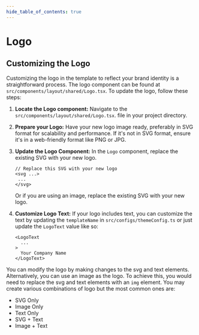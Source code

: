 ```yaml
---
hide_table_of_contents: true
---
```


# Logo

## Customizing the Logo

Customizing the logo in the template to reflect your brand identity is a straightforward process. The logo component can be found at `src/components/layout/shared/Logo.tsx`. To update the logo, follow these steps:

1. **Locate the Logo component:** Navigate to the `src/components/layout/shared/Logo.tsx`. file in your project directory.

2. **Prepare your Logo:** Have your new logo image ready, preferably in SVG format for scalability and performance. If it's not in SVG format, ensure it's in a web-friendly format like PNG or JPG.

3. **Update the Logo Component:** In the `Logo` component, replace the existing SVG with your new logo.

   ```tsx
   // Replace this SVG with your new logo
   <svg ...>
    ...
   </svg>
   ```

   Or if you are using an image, replace the existing SVG with your new logo.

4. **Customize Logo Text:** If your logo includes text, you can customize the text by updating the `templateName` in `src/configs/themeConfig.ts` or just update the `LogoText` value like so:

    ```tsx
    <LogoText
      ...
    >
      Your Company Name
    </LogoText>
    ```

You can modify the logo by making changes to the svg and text elements. Alternatively, you can use an image as the logo. To achieve this, you would need to replace the svg and text elements with an `img` element. You may create various combinations of logo but the most common ones are:

- SVG Only
- Image Only
- Text Only
- SVG + Text
- Image + Text
